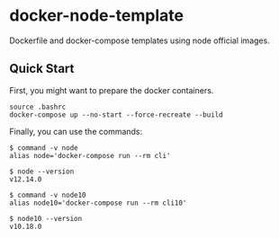 # docker-node-template

Dockerfile and docker-compose templates using node official images.

## Quick Start

First, you might want to prepare the docker containers.

```shell
source .bashrc
docker-compose up --no-start --force-recreate --build
```

Finally, you can use the commands:

```shell
$ command -v node
alias node='docker-compose run --rm cli'

$ node --version
v12.14.0

$ command -v node10
alias node10='docker-compose run --rm cli10'

$ node10 --version
v10.18.0
```

